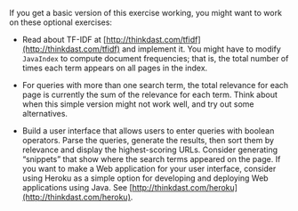 If you get a basic version of this exercise working, you might want to work on these optional exercises:



*  Read about TF-IDF at [http://thinkdast.com/tfidf](http://thinkdast.com/tfidf)
and implement it. You might have to modify `JavaIndex` to
compute document frequencies; that is, the total number of times
each term appears on all pages in the index.

*  For queries with more than one search term, the total relevance for
each page is currently the sum of the relevance for each term. Think
about when this simple version might not work well, and try out some
alternatives.

*  Build a user interface that allows users to enter queries with
boolean operators. Parse the queries, generate the results, then
sort them by relevance and display the highest-scoring
URLs. Consider generating “snippets” that show where the search
terms appeared on the page. If you want to make a Web application
for your user interface, consider using Heroku as a simple option
for developing and deploying Web applications using Java.  See
[http://thinkdast.com/heroku](http://thinkdast.com/heroku).